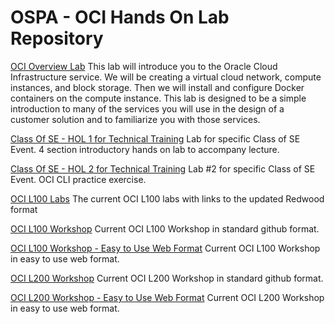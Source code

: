 # OSPA - OCI Hands On Lab Repository

[OCI Overview Lab](https://github.com/oracle/learning-library/tree/master/ospa-library/oci/oci-overview)
This lab will introduce you to the Oracle Cloud Infrastructure service.  We will be creating a virtual cloud network, compute instances, and block storage.  Then we will install and configure Docker containers on the compute instance.   This lab is designed to be a simple introduction to many of the services you will use in the design of a customer solution and to familiarize you with those services.

[Class Of SE - HOL 1 for Technical Training](https://github.com/oracle/learning-library/tree/master/ospa-library/oci/Class-Of-HOL-01)
Lab for specific Class of SE Event.  4 section introductory hands on lab to accompany lecture.

[Class Of SE - HOL 2 for Technical Training](https://github.com/oracle/learning-library/tree/master/ospa-library/oci/Class-Of-HOL-02)
Lab #2 for specific Class of SE Event.  OCI CLI practice exercise.

[OCI L100 Labs](https://github.com/oracle/learning-library/tree/master/ospa-library/oci/L100-LAB)
The current OCI L100 labs with links to the updated Redwood format

[OCI L100 Workshop](https://github.com/oracle/learning-library/tree/master/ospa-library/oci/L100-Workshop)
Current OCI L100 Workshop in standard github format.

[OCI L100 Workshop - Easy to Use Web Format](https://oracle.github.io/learning-library/ospa-library/oci/L100-Workshop/)
Current OCI L100 Workshop in easy to use web format.

[OCI L200 Workshop](https://github.com/oracle/learning-library/tree/master/ospa-library/oci/L200-Workshop)
Current OCI L200 Workshop in standard github format.

[OCI L200 Workshop - Easy to Use Web Format](https://oracle.github.io/learning-library/ospa-library/oci/L200-Workshop/)
Current OCI L200 Workshop in easy to use web format.